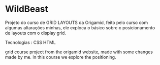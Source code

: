 # WildBeast

Projeto do curso de GRID LAYOUTS da Origamid, feito pelo curso com algumas altarações minhas, ele exploca o básico sobre o posicionamento de layouts com o display grid.


Tecnologias :
CSS
HTML

grid course project from the origamid website, made with some changes made by me. In this course we explore the positioning.
